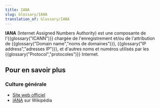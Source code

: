 ```yaml
---
title: IANA
slug: Glossary/IANA
translation_of: Glossary/IANA
---
```


**IANA** (Internet Assigned Numbers Authority) est une composante de l'{{glossary("ICANN")}} chargée de l'enregistrement et/ou de l'attribution de {{glossary("Domain name","noms de domaines")}}, {{glossary("IP address","adresses IP")}}, et d'autres noms et numéros utilisés par les {{glossary("Protocol","protocoles")}} Internet.

## Pour en savoir plus

### Culture générale

- [Site web officiel](https://www.iana.org/)
- [IANA](https://fr.wikipedia.org/wiki/Internet_Assigned_Numbers_Authority) sur Wikipédia
